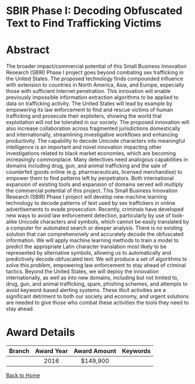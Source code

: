 
SBIR Phase I: Decoding Obfuscated Text to Find Trafficking Victims
==================================================================

# Abstract


The broader impact/commercial potential of this Small Business Innovation Research (SBIR) Phase I project goes beyond combating sex trafficking in the United States. The proposed technology finds compounded influence with extension to countries in North America, Asia, and Europe, especially those with sufficient Internet penetration. This innovation will enable previously impossible information extraction algorithms to be applied to data on trafficking activity. The United States will lead by example by empowering its law enforcement to find and rescue victims of human trafficking and prosecute their exploiters, showing the world that exploitation will not be tolerated in our society. The proposed innovation will also increase collaboration across fragmented jurisdictions domestically and internationally, streamlining investigative workflows and enhancing productivity. The capability to decode Unicode characters into meaningful intelligence is an important and novel innovation impacting other investigations related to black market economies, which are becoming increasingly commonplace. Many detectives need analogous capabilities in domains including drug, gun, and animal trafficking and the sale of counterfeit goods online (e.g. pharmaceuticals, licensed merchandise) to empower them to find patterns left by perpetrators. Both international expansion of existing tools and expansion of domains served will multiply the commercial potential of this project. This Small Business Innovation Research (SBIR) Phase I project will develop new machine learning technology to decode patterns of text used by sex traffickers in online advertisements to evade prosecution. Recently, criminals have developed new ways to avoid law enforcement detection, particularly by use of look-alike Unicode characters and symbols, which cannot be easily translated by a computer for automated search or deeper analysis. There is no existing solution that can comprehensively and accurately decode the obfuscated information. We will apply machine learning methods to train a model to predict the appropriate Latin character translation most likely to be represented by alternative symbols, allowing us to automatically and predictively decode obfuscated text. We will produce a set of algorithms to solve this problem, empowering law enforcement to stay ahead of criminal tactics. Beyond the United States, we will deploy the innovation internationally, as well as into new domains, including but not limited to, drug, gun, and animal trafficking, spam, phishing schemes, and attempts to avoid keyword-based alerting systems. These illicit activities are a significant detriment to both our society and economy, and urgent solutions are needed to give those who combat these activities the tools they need to stay ahead.  

# Award Details

|Branch|Award Year|Award Amount|Keywords|
| :---: | :---: | :---: | :---: |
||2016|$149,900||
  
  


[Back to Home](https://github.com/chrischow/dod_sbir_awards/JT/#212)